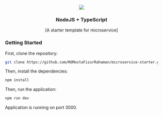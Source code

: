 <p align="center">
  <img src="https://avatars.githubusercontent.com/u/9950313?s=50&v=4">
  <h3 align="center">NodeJS + TypeScript</h3>
  <p align="center">[A starter template for microservice]</p>
</p>

### Getting Started

First, clone the repository:

```bash
git clone https://github.com/MdMostaFizurRahaman/microservice-starter.git
```

Then, install the dependencies:

```bash
npm install
```

Then, run the application:

```bash
npm run dev
``` 

Application is running on port 3000.

